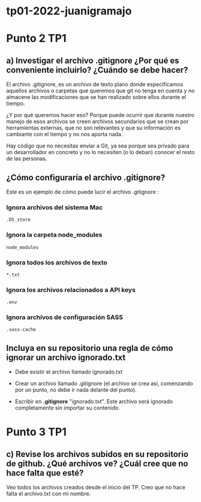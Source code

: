 # tp01-2022-juanigramajo


# Punto 2 TP1

## a) Investigar el archivo .gitignore ¿Por qué es conveniente incluirlo? ¿Cuándo se debe hacer?

El archivo .gitignore, es un archivo de texto plano donde especificamos aquellos archivos o carpetas que queremos que git no tenga en cuenta y no almacene las modificaciones que se han realizado sobre ellos durante el tiempo.

¿Y por qué queremos hacer eso? Porque puede ocurrir que durante nuestro manejo de esos archivos se creen archivos secundarios que se crean por herramientas externas, que no son relevantes y que su información es cambiante con el tiempo y no nos aporta nada.

Hay código que no necesitas enviar a Git, ya sea porque sea privado para un desarrollador en concreto y no lo necesiten (o lo deban) conocer el resto de las personas.
 
## ¿Cómo configuraría el archivo .gitignore?

Este es un ejemplo de cómo puede lucir el archivo .gitignore :

### Ignora archivos del sistema Mac
```
.DS_store
```

### Ignora la carpeta node_modules
```
node_modules
```

### Ignora todos los archivos de texto
```
*.txt
```

### Ignora los archivos relacionados a API keys
```
.env
```

### Ignora archivos de configuración SASS
```
.sass-cache
```

## Incluya en su repositorio una regla de cómo ignorar un archivo ignorado.txt

* Debe existir el archivo llamado ignorado.txt

* Crear un archivo llamado .gitignore (el archivo se crea así, comenzando por un punto, no debe ir nada delante del punto).

* Escribir en __.gitignore__ "ignorado.txt". Este archivo será ignorado completamente sin importar su contenido.


# Punto 3 TP1

## c) Revise los archivos subidos en su repositorio de github. ¿Qué archivos ve? ¿Cuál cree que no hace falta que esté?

Veo todos los archivos creados desde el inicio del TP. Creo que no hace falta el archivo.txt con mi nombre.